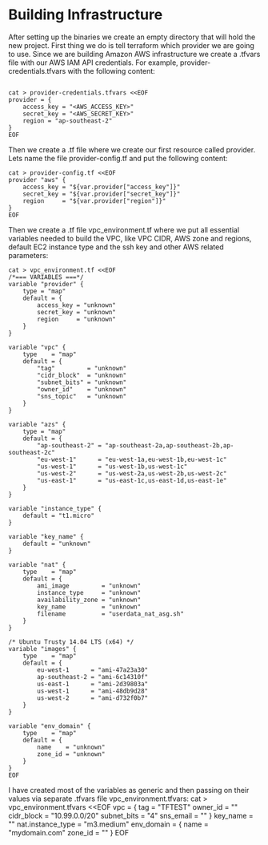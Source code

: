 
# Building Infrastructure
After setting up the binaries we create an empty directory that will hold the new project. First thing we do is tell terraform which provider we are going to use. Since we are building Amazon AWS infrastructure we create a .tfvars file with our AWS IAM API credentials. For example, provider-credentials.tfvars with the following content:
```shell

cat > provider-credentials.tfvars <<EOF
provider = {
	access_key = "<AWS_ACCESS_KEY>"
	secret_key = "<AWS_SECRET_KEY>"
	region = "ap-southeast-2"
}
EOF

```
Then we create a .tf file where we create our first resource called provider. Lets name the file provider-config.tf and put the following content:
```shell
cat > provider-config.tf <<EOF
provider "aws" {
    access_key = "${var.provider["access_key"]}"
    secret_key = "${var.provider["secret_key"]}"
    region     = "${var.provider["region"]}"
}
EOF

```
Then we create a .tf file vpc_environment.tf where we put all essential variables needed to build the VPC, like VPC CIDR, AWS zone and regions, default EC2 instance type and the ssh key and other AWS related parameters:

```shell
cat > vpc_environment.tf <<EOF
/*=== VARIABLES ===*/
variable "provider" {
    type = "map"
    default = {
        access_key = "unknown"
        secret_key = "unknown"
        region     = "unknown"
    }
}

variable "vpc" {
    type    = "map"
    default = {
        "tag"         = "unknown"
        "cidr_block"  = "unknown"
        "subnet_bits" = "unknown"
        "owner_id"    = "unknown"
        "sns_topic"   = "unknown"
    }
}

variable "azs" {
    type = "map"
    default = {
        "ap-southeast-2" = "ap-southeast-2a,ap-southeast-2b,ap-southeast-2c"
        "eu-west-1"      = "eu-west-1a,eu-west-1b,eu-west-1c"
        "us-west-1"      = "us-west-1b,us-west-1c"
        "us-west-2"      = "us-west-2a,us-west-2b,us-west-2c"
        "us-east-1"      = "us-east-1c,us-east-1d,us-east-1e"
    }
}

variable "instance_type" {
    default = "t1.micro"
}

variable "key_name" {
    default = "unknown"
}

variable "nat" {
    type    = "map"
    default = {
        ami_image         = "unknown"
        instance_type     = "unknown"
        availability_zone = "unknown"
        key_name          = "unknown"
        filename          = "userdata_nat_asg.sh"
    }
}

/* Ubuntu Trusty 14.04 LTS (x64) */
variable "images" {
    type    = "map"
    default = {
        eu-west-1      = "ami-47a23a30"
        ap-southeast-2 = "ami-6c14310f"
        us-east-1      = "ami-2d39803a"
        us-west-1      = "ami-48db9d28"
        us-west-2      = "ami-d732f0b7"
    }
}

variable "env_domain" {
    type    = "map"
    default = {
        name    = "unknown"
        zone_id = "unknown"
    }
}
EOF

```
I have created most of the variables as generic and then passing on their values via separate .tfvars file vpc_environment.tfvars:
cat > vpc_environment.tfvars <<EOF
vpc = {
    tag                   = "TFTEST"
    owner_id              = "<owner-id>"
    cidr_block            = "10.99.0.0/20"
    subnet_bits           = "4"
    sns_email             = "<sns-email>"
}
key_name                  = "<ssh-key>"
nat.instance_type         = "m3.medium"
env_domain = {
    name                  = "mydomain.com"
    zone_id               = "<zone-id>"
}
EOF
```
